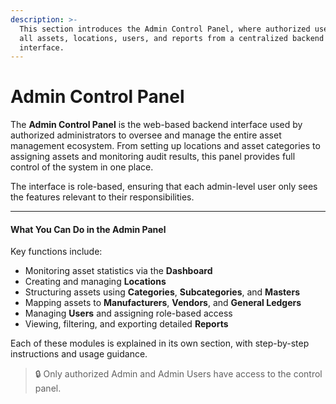 ```yaml
---
description: >-
  This section introduces the Admin Control Panel, where authorized users manage
  all assets, locations, users, and reports from a centralized backend
  interface.
---
```


# Admin Control Panel

The **Admin Control Panel** is the web-based backend interface used by authorized administrators to oversee and manage the entire asset management ecosystem. From setting up locations and asset categories to assigning assets and monitoring audit results, this panel provides full control of the system in one place.

The interface is role-based, ensuring that each admin-level user only sees the features relevant to their responsibilities.

***

#### What You Can Do in the Admin Panel

Key functions include:

* Monitoring asset statistics via the **Dashboard**
* Creating and managing **Locations**
* Structuring assets using **Categories**, **Subcategories**, and **Masters**
* Mapping assets to **Manufacturers**, **Vendors**, and **General Ledgers**
* Managing **Users** and assigning role-based access
* Viewing, filtering, and exporting detailed **Reports**

Each of these modules is explained in its own section, with step-by-step instructions and usage guidance.

> 🔒 Only authorized Admin and Admin Users have access to the control panel.
